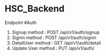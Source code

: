 # HSC_Backend

Endpoint 
#Auth
1. Signup
   method : POST
  /api/v1/auth/signup
2. Signin
   method : POST
  /api/v1/auth/signin
3. DetailUser
   method : GET
  /api/v1/auth/detail
4. Update User
   method : PUT
  /api/v1/auth/
